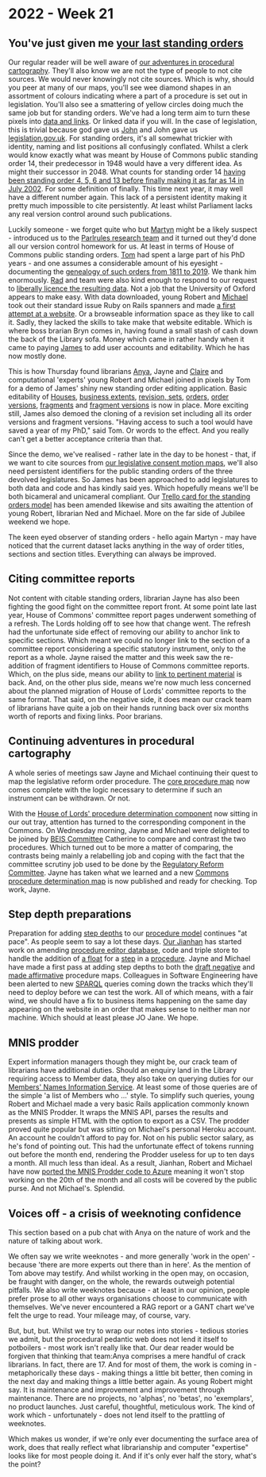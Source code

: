 # 2022 - Week 21

## You've just given me [your last standing orders](https://www.youtube.com/watch?v=VDIdTC62rQs)

Our regular reader will be well aware of [our adventures in procedural cartography](https://ukparliament.github.io/ontologies/procedure/maps/). They'll also know we are not the type of people to not cite sources. We would never knowingly not cite sources. Which is why, should you peer at many of our maps, you'll see wee diamond shapes in an assortment of colours indicating where a part of a procedure is set out in legislation. You'll also see a smattering of yellow circles doing much the same job but for standing orders. We've had a long term aim to turn these pixels into [data and links](https://ukparliament.github.io/ontologies/procedure/procedure-ontology.html#d4e267). Or linked data if you will. In the case of legislation, this is trivial because god gave us [John](https://twitter.com/johnlsheridan) and John gave us [legislation.gov.uk](https://www.legislation.gov.uk/). For standing orders, it's all somewhat trickier with identity, naming and list positions all confusingly conflated. Whilst a clerk would know exactly what was meant by House of Commons public standing order 14, their predecessor in 1948 would have a very different idea. As might their successor in 2048. What counts for standing order 14 [having been standing order 4, 5, 6 and 13 before finally making it as far as 14 in July 2002](https://api.parliament.uk/standing-orders/orders/144). For some definition of finally. This time next year, it may well have a different number again. This lack of a persistent identity making it pretty much impossible to cite persistently. At least whilst Parliament lacks any real version control around such publications.

Luckily someone - we forget quite who but [Martyn](https://twitter.com/martynpatrick) might be a likely suspect - introduced us to the [Parlrules research team](https://parlrulesdata.org/) and it turned out they'd done all our version control homework for us. At least in terms of House of Commons public standing orders. [Tom](https://twitter.com/tomgfleming) had spent a large part of his PhD years - and one assumes a considerable amount of his eyesight - documenting the [genealogy of such orders from 1811 to 2019](https://parlrulesdata.org/versions_ukhoc.html). We thank him enormously. [Rad](https://radoslawzubek.com/) and team were also kind enough to respond to our request to [liberally licence the resulting data](https://parlrulesdata.org/license.html). Not a job that the University of Oxford appears to make easy. With data downloaded, young Robert and [Michael](https://twitter.com/fantasticlife) took out their standard issue Ruby on Rails spanners and made [a first attempt at a website](https://api.parliament.uk/standing-orders). Or a browseable information space as they like to call it. Sadly, they lacked the skills to take make that website editable. Which is where boss brarian Bryn comes in, having found a small stash of cash down the back of the Library sofa. Money which came in rather handy when it came to paying [James](https://twitter.com/jamesjefferies) to add user accounts and editability. Which he has now mostly done.

This is how Thursday found librarians [Anya](https://twitter.com/bitten_), Jayne and [Claire](https://twitter.com/tinysprite) and computational 'experts' young Robert and Michael joined in pixels by Tom for a demo of James' shiny new standing order editing application. Basic editability of [Houses](https://ukparliament.github.io/ontologies/standing-order/standing-order-ontology.html#d4e85), [business extents](https://ukparliament.github.io/ontologies/standing-order/standing-order-ontology.html#d4e96), [revision, sets](https://ukparliament.github.io/ontologies/standing-order/standing-order-ontology.html#d4e107), [orders](https://ukparliament.github.io/ontologies/standing-order/standing-order-ontology.html#d4e130), [order versions](https://ukparliament.github.io/ontologies/standing-order/standing-order-ontology.html#d4e118), [fragments](https://ukparliament.github.io/ontologies/standing-order/standing-order-ontology.html#d4e152) and [fragment versions](https://ukparliament.github.io/ontologies/standing-order/standing-order-ontology.html#d4e141) is now in place. More exciting still, James also demoed the cloning of a revision set including all its order versions and fragment versions. "Having access to such a tool would have saved a year of my PhD," said Tom. Or words to the effect. And you really can't get a better acceptance criteria than that.

Since the demo, we've realised - rather late in the day to be honest - that, if we want to cite sources from [our legislative consent motion maps](https://ukparliament.github.io/ontologies/procedure/maps/legislation/primary/#legislative-consent-motions), we'll also need persistent identifiers for the public standing orders of the three devolved legislatures. So James has been approached to add legislatures to both data and code and has kindly said yes. Which hopefully means we'll be both bicameral and unicameral compliant. Our [Trello card for the standing orders model](https://trello.com/c/N1PXBF2S/49-standing-order) has been amended likewise and sits awaiting the attention of young Robert, librarian Ned and Michael. More on the far side of Jubilee weekend we hope.

The keen eyed observer of standing orders - hello again Martyn - may have noticed that the current dataset lacks anything in the way of order titles, sections and section titles. Everything can always be improved.

## Citing committee reports

Not content with citable standing orders, librarian Jayne has also been fighting the good fight on the committee report front. At some point late last year, House of Commons' committee report pages underwent something of a refresh. The Lords holding off to see how that change went. The refresh had the unfortunate side effect of removing our ability to anchor link to specific sections. Which meant we could no longer link to the section of a committee report considering a specific statutory instrument, only to the report as a whole. Jayne raised the matter and this week saw the re-addition of fragment identifiers to House of Commons committee reports. Which, on the plus side, means our ability to [link to pertinent material](https://publications.parliament.uk/pa/jt5802/jtselect/jtstatin/138/report.html#Statutory-Instrument-1) is back. And, on the other plus side, means we're now much less concerned about the planned migration of House of Lords' committee reports to the same format. That said, on the negative side, it does mean our crack team of librarians have quite a job on their hands running back over six months worth of reports and fixing links. Poor brarians.

## Continuing adventures in procedural cartography

A whole series of meetings saw Jayne and Michael continuing their quest to map the legislative reform order procedure. The [core procedure map](https://ukparliament.github.io/ontologies/procedure/maps/legislation/secondary/statutory-instruments/super-affirmative-procedures/legislative-reform-orders/legislative-reform-order.pdf) now comes complete with the logic necessary to determine if such an instrument can be withdrawn. Or not.

With the [House of Lords' procedure determination component](https://ukparliament.github.io/ontologies/procedure/maps/legislation/secondary/statutory-instruments/super-affirmative-procedures/legislative-reform-orders/components/lords/procedure-determination/procedure-determination.pdf) now sitting in our out tray, attention has turned to the corresponding component in the Commons. On Wednesday morning, Jayne and Michael were delighted to be joined by [BEIS Committee](https://committees.parliament.uk/committee/365/business-energy-and-industrial-strategy-committee/) Catherine to compare and contrast the two procedures. Which turned out to be more a matter of comparing, the contrasts being mainly a relabelling job and coping with the fact that the committee scrutiny job used to be done by the [Regulatory Reform Committee](https://committees.parliament.uk/committee/131/regulatory-reform/). Jayne has taken what we learned and a new [Commons procedure determination map](https://ukparliament.github.io/ontologies/procedure/maps/legislation/secondary/statutory-instruments/super-affirmative-procedures/legislative-reform-orders/components/commons/procedure-determination/procedure-determination.pdf) is now published and ready for checking. Top work, Jayne.

## Step depth preparations

Preparation for adding [step depths](https://ukparliament.github.io/ontologies/procedure/procedure-ontology.html#d4e289) to our [procedure model](https://ukparliament.github.io/ontologies/procedure/procedure-ontology.html) continues "at pace". As people seem to say a lot these days. [Our Jianhan](https://twitter.com/jianhanzhu) has started work on amending [procedure editor database](https://ukparliament.github.io/ontologies//procedure/meta/editor/schema.svg), code and triple store to handle the addition of [a float](https://ukparliament.github.io/ontologies/procedure/procedure-ontology.html#d4e769) for a [step](https://ukparliament.github.io/ontologies/procedure/procedure-ontology.html#d4e175) in a [procedure](https://ukparliament.github.io/ontologies/procedure/procedure-ontology.html#d4e153). Jayne and Michael have made a first pass at adding step depths to both the [draft negative](https://ukparliament.github.io/ontologies/procedure/maps/legislation/secondary/statutory-instruments/negative-procedures/draft/draft-negative.pdf) and [made affirmative](https://ukparliament.github.io/ontologies/procedure/maps/legislation/secondary/statutory-instruments/affirmative-procedures/made/made-affirmative.pdf) procedure maps. Colleagues in Software Engineering have been alerted to new [SPARQL](https://en.wikipedia.org/wiki/SPARQL) queries coming down the tracks which they'll need to deploy before we can test the work. All of which means, with a fair wind, we should have a fix to business items happening on the same day appearing on the website in an order that makes sense to neither man nor machine. Which should at least please JO Jane. We hope.

## MNIS prodder

Expert information managers though they might be, our crack team of librarians have additional duties. Should an enquiry land in the Library requiring access to Member data, they also take on querying duties for our [Members' Names Information Service](http://data.parliament.uk/membersdataplatform/default.aspx). At least some of those queries are of the simple 'a list of Members who ...' style. To simplify such queries, young Robert and Michael made a very basic Rails application commonly known as the MNIS Prodder. It wraps the MNIS API, parses the results and presents as simple HTML with the option to export as a CSV. The prodder proved quite popular but was sitting on Michael's personal Heroku account. An account he couldn't afford to pay for. Not on his public sector salary, as he's fond of pointing out. This had the unfortunate effect of tokens running out before the month end, rendering the Prodder useless for up to ten days a month. All much less than ideal. As a result, Jianhan, Robert and Michael have now [ported the MNIS Prodder code to Azure](https://api.parliament.uk/mnis-prodder) meaning it won't stop working on the 20th of the month and all costs will be covered by the public purse. And not Michael's. Splendid.

## Voices off - a crisis of weeknoting confidence

This section based on a pub chat with Anya on the nature of work and the nature of talking about work.

We often say we write weeknotes - and more generally 'work in the open' - because 'there are more experts out there than in here'. As the mention of Tom above may testify. And whilst working in the open may, on occasion, be fraught with danger, on the whole, the rewards outweigh potential pitfalls. We also write weeknotes because - at least in our opinion, people prefer prose to all other ways organisations choose to communicate with themselves. We've never encountered a RAG report or a GANT chart we've felt the urge to read. Your mileage may, of course, vary.

But, but, but. Whilst we try to wrap our notes into stories - tedious stories we admit, but the procedural pedantic web does not lend it itself to potboilers - most work isn't really like that. Our dear reader would be forgiven that thinking that team:Anya comprises a mere handful of crack librarians. In fact, there are 17. And for most of them, the work is coming in - metaphorically these days - making things a little bit better, then coming in the next day and making things a little better again. As young Robert might say. It is maintenance and improvement and improvement through maintenance. There are no projects, no 'alphas', no 'betas', no 'exemplars', no product launches. Just careful, thoughtful, meticulous work. The kind of work which - unfortunately - does not lend itself to the prattling of weeknotes.

Which makes us wonder, if we're only ever documenting the surface area of work, does that really reflect what librarianship and computer "expertise" looks like for most people doing it. And if it's only ever half the story, what's the point?
